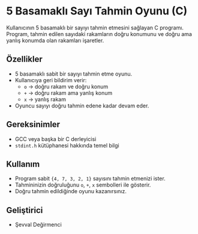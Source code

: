 # 5 Basamaklı Sayı Tahmin Oyunu (C)

Kullanıcının 5 basamaklı bir sayıyı tahmin etmesini sağlayan C programı.  
Program, tahmin edilen sayıdaki rakamların doğru konumunu ve doğru ama yanlış konumda olan rakamları işaretler.

## Özellikler
- 5 basamaklı sabit bir sayıyı tahmin etme oyunu.
- Kullanıcıya geri bildirim verir:
  - `o` → doğru rakam ve doğru konum
  - `+` → doğru rakam ama yanlış konum
  - `x` → yanlış rakam
- Oyuncu sayıyı doğru tahmin edene kadar devam eder.

## Gereksinimler
- GCC veya başka bir C derleyicisi
- `stdint.h` kütüphanesi hakkında temel bilgi

## Kullanım
- Program sabit `{4, 7, 3, 2, 1}` sayısını tahmin etmenizi ister.
- Tahmininizin doğruluğunu `o`, `+`, `x` sembolleri ile gösterir.
- Doğru tahmin edildiğinde oyunu kazanırsınız.

## Geliştirici
- Şevval Değirmenci
